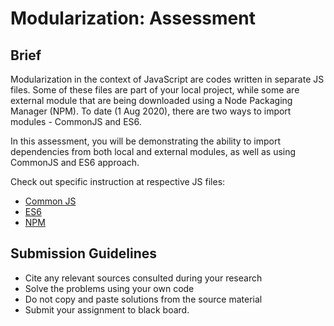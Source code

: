 # Modularization: Assessment

## Brief

Modularization in the context of JavaScript are codes written in separate JS files. Some of these files are part of your local project, while some are external module that are being downloaded using a Node Packaging Manager (NPM). To date (1 Aug 2020), there are two ways to import modules - CommonJS and ES6.

In this assessment, you will be demonstrating the ability to import dependencies from both local and external modules, as well as using CommonJS and ES6 approach.

Check out specific instruction at respective JS files:
- [Common JS](./commonjs/index.js)
- [ES6](./es6/index.js)
- [NPM](./npm-approach/index.js)

## Submission Guidelines

- Cite any relevant sources consulted during your research
- Solve the problems using your own code
- Do not copy and paste solutions from the source material
- Submit your assignment to black board.
